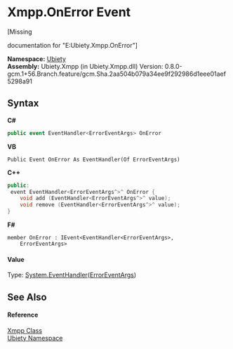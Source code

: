 # Xmpp.OnError Event
 

\[Missing <summary> documentation for "E:Ubiety.Xmpp.OnError"\]

**Namespace:**&nbsp;<a href="6914e263-4eb2-ee9a-b0e6-9e93cef96d47">Ubiety</a><br />**Assembly:**&nbsp;Ubiety.Xmpp (in Ubiety.Xmpp.dll) Version: 0.8.0-gcm.1+56.Branch.feature/gcm.Sha.2aa504b079a34ee9f292986d1eee01aef5298a91

## Syntax

**C#**<br />
``` C#
public event EventHandler<ErrorEventArgs> OnError
```

**VB**<br />
``` VB
Public Event OnError As EventHandler(Of ErrorEventArgs)
```

**C++**<br />
``` C++
public:
 event EventHandler<ErrorEventArgs^>^ OnError {
	void add (EventHandler<ErrorEventArgs^>^ value);
	void remove (EventHandler<ErrorEventArgs^>^ value);
}
```

**F#**<br />
``` F#
member OnError : IEvent<EventHandler<ErrorEventArgs>,
    ErrorEventArgs>

```


#### Value
Type: <a href="http://msdn2.microsoft.com/en-us/library/db0etb8x" target="_blank">System.EventHandler</a>(<a href="be6c8c69-04b0-1030-ddac-26d83d952d5c">ErrorEventArgs</a>)

## See Also


#### Reference
<a href="e953c009-389e-9c73-f5e2-3a498af966ca">Xmpp Class</a><br /><a href="6914e263-4eb2-ee9a-b0e6-9e93cef96d47">Ubiety Namespace</a><br />